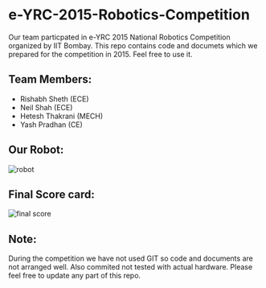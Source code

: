 # e-YRC-2015-Robotics-Competition

Our team particpated in e-YRC 2015 National Robotics Competition organized by
IIT Bombay. This repo contains code and documets which we prepared for the 
competition in 2015. Feel free to use it. 

## Team Members:
 - Rishabh Sheth (ECE)
 - Neil Shah (ECE)
 - Hetesh Thakrani (MECH)
 - Yash Pradhan (CE)
 
 ## Our Robot:
![robot](https://user-images.githubusercontent.com/26291716/47956273-1f9bee00-df5f-11e8-9da4-a94c1c7bd632.JPG)

## Final Score card:
![final score](https://user-images.githubusercontent.com/26291716/47956288-5f62d580-df5f-11e8-8a38-18539459a186.png)

## Note: 
During the competition we have not used GIT so code and documents are 
not arranged well. Also commited not tested with actual hardware. Please feel free 
to update any part of this repo. 
